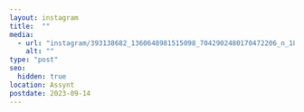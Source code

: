 ```yaml
---
layout: instagram
title:  ""
media:
  - url: "instagram/393138682_1360648981515098_7042902480170472206_n_18306463930138608.jpg"
    alt: ""
type: "post"
seo:
  hidden: true
location: Assynt
postdate: 2023-09-14
---
```

